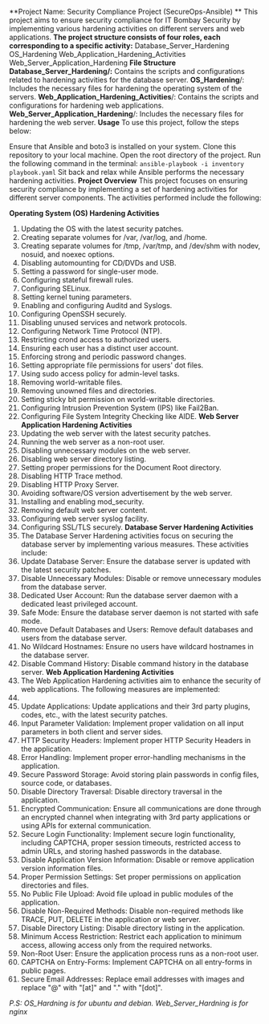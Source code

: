 **Project Name: Security Compliance Project (SecureOps-Ansible) **
This project aims to ensure security compliance for IT Bombay Security by implementing various hardening activities on different servers and web applications.
**The project structure consists of four roles, each corresponding to a specific activity:**
Database_Server_Hardening
OS_Hardening
Web_Application_Hardening_Activities
Web_Server_Application_Hardening
**File Structure**
**Database_Server_Hardening/:** Contains the scripts and configurations related to hardening activities for the database server.
**OS_Hardening**/: Includes the necessary files for hardening the operating system of the servers.
**Web_Application_Hardening_Activities**/: Contains the scripts and configurations for hardening web applications.
**Web_Server_Application_Hardening**/: Includes the necessary files for hardening the web server.
**Usage**
To use this project, follow the steps below:

Ensure that Ansible and boto3  is installed on your system.
Clone this repository to your local machine.
Open the root directory of the project.
Run the following command in the terminal:
`ansible-playbook -i inventory playbook.yaml`
Sit back and relax while Ansible performs the necessary hardening activities.
**Project Overview**
This project focuses on ensuring security compliance by implementing a set of hardening activities for different server components. The activities performed include the following:

**Operating System (OS) Hardening Activities**
1. Updating the OS with the latest security patches.
2. Creating separate volumes for /var, /var/log, and /home.
3. Creating separate volumes for /tmp, /var/tmp, and /dev/shm with nodev, nosuid, and noexec options.
4. Disabling automounting for CD/DVDs and USB.
5. Setting a password for single-user mode.
6. Configuring stateful firewall rules.
7. Configuring SELinux.
8. Setting kernel tuning parameters.
9. Enabling and configuring Auditd and Syslogs.
10. Configuring OpenSSH securely.
11. Disabling unused services and network protocols.
12. Configuring Network Time Protocol (NTP).
13. Restricting crond access to authorized users.
14. Ensuring each user has a distinct user account.
15. Enforcing strong and periodic password changes.
16. Setting appropriate file permissions for users' dot files.
17. Using sudo access policy for admin-level tasks.
18. Removing world-writable files.
19. Removing unowned files and directories.
20. Setting sticky bit permission on world-writable directories.
21. Configuring Intrusion Prevention System (IPS) like Fail2Ban.
22. Configuring File System Integrity Checking like AIDE.
**Web Server Application Hardening Activities**
1. Updating the web server with the latest security patches.
2. Running the web server as a non-root user.
3. Disabling unnecessary modules on the web server.
4. Disabling web server directory listing.
5. Setting proper permissions for the Document Root directory.
6. Disabling HTTP Trace method.
7. Disabling HTTP Proxy Server.
8. Avoiding software/OS version advertisement by the web server.
9. Installing and enabling mod_security.
10. Removing default web server content.
11. Configuring web server syslog facility.
12. Configuring SSL/TLS securely.
**Database Server Hardening Activities**
1. The Database Server Hardening activities focus on securing the database server by implementing various measures. These activities include:
2. Update Database Server: Ensure the database server is updated with the latest security patches.
3. Disable Unnecessary Modules: Disable or remove unnecessary modules from the database server.
4. Dedicated User Account: Run the database server daemon with a dedicated least privileged account.
5. Safe Mode: Ensure the database server daemon is not started with safe mode.
6. Remove Default Databases and Users: Remove default databases and users from the database server.
7. No Wildcard Hostnames: Ensure no users have wildcard hostnames in the database server.
8. Disable Command History: Disable command history in the database server.
**Web Application Hardening Activities**
1. The Web Application Hardening activities aim to enhance the security of web applications. The following measures are implemented:
2. 
3. Update Applications: Update applications and their 3rd party plugins, codes, etc., with the latest security patches.
4. Input Parameter Validation: Implement proper validation on all input parameters in both client and server sides.
5. HTTP Security Headers: Implement proper HTTP Security Headers in the application.
6. Error Handling: Implement proper error-handling mechanisms in the application.
7. Secure Password Storage: Avoid storing plain passwords in config files, source code, or databases.
8. Disable Directory Traversal: Disable directory traversal in the application.
9. Encrypted Communication: Ensure all communications are done through an encrypted channel when integrating with 3rd party applications or using APIs for external communication.
10. Secure Login Functionality: Implement secure login functionality, including CAPTCHA, proper session timeouts, restricted access to admin URLs, and storing hashed passwords in the database.
11. Disable Application Version Information: Disable or remove application version information files.
12. Proper Permission Settings: Set proper permissions on application directories and files.
13. No Public File Upload: Avoid file upload in public modules of the application.
14. Disable Non-Required Methods: Disable non-required methods like TRACE, PUT, DELETE in the application or web server.
15. Disable Directory Listing: Disable directory listing in the application.
16. Minimum Access Restriction: Restrict each application to minimum access, allowing access only from the required networks.
17. Non-Root User: Ensure the application process runs as a non-root user.
18. CAPTCHA on Entry-Forms: Implement CAPTCHA on all entry-forms in public pages.
19. Secure Email Addresses: Replace email addresses with images and replace "@" with "[at]" and "." with "[dot]".

*P.S: OS_Hardning is for ubuntu and debian.
Web_Server_Hardning is for nginx*
